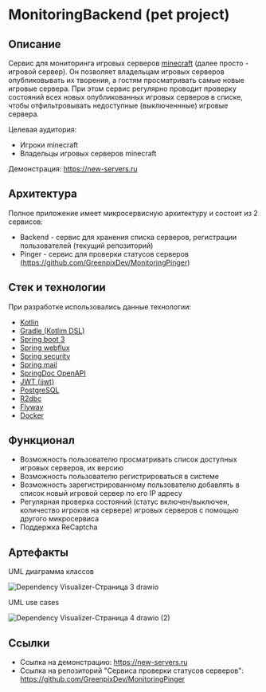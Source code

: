 # MonitoringBackend (pet project)

## Описание
Сервис для мониторинга игровых серверов [minecraft](https://www.minecraft.net/ru-ru) (далее просто - игровой сервер). Он позволяет владельцам игровых серверов опубликовывать их творения, а гостям просматривать самые новые игровые сервера. При этом сервис регулярно проводит проверку состояний всех новых опубликованных игровых серверов в списке, чтобы отфильтровывать недоступные (выключеннные) игровые сервера.

Целевая аудитория:
* Игроки minecraft
* Владельцы игровых серверов minecraft

Демонстрация: https://new-servers.ru

## Архитектура
Полное приложение имеет микросервисную архитектуру и состоит из 2 сервисов:
* Backend - сервис для хранения списка серверов, регистрации пользователей (текущий репозиторий)
* Pinger - сервис для проверки статусов серверов (https://github.com/GreenpixDev/MonitoringPinger)

## Стек и технологии
При разработке использовались данные технологии:
* [Kotlin](https://kotlinlang.org/)
* [Gradle (Kotlim DSL)](https://docs.gradle.org/current/userguide/kotlin_dsl.html)
* [Spring boot 3](https://github.com/spring-projects/spring-boot/wiki/Spring-Boot-3.0-Release-Notes)
* [Spring webflux](https://docs.spring.io/spring-framework/docs/current/reference/html/web-reactive.html)
* [Spring security](https://docs.spring.io/spring-security/reference/index.html)
* [Spring mail](https://docs.spring.io/spring-framework/docs/3.0.x/spring-framework-reference/html/mail.html)
* [SpringDoc OpenAPI](https://springdoc.org/)
* [JWT (jjwt)](https://github.com/jwtk/jjwt)
* [PostgreSQL](https://www.postgresql.org/)
* [R2dbc](https://r2dbc.io/)
* [Flyway](https://flywaydb.org/)
* [Docker](https://www.docker.com/)

## Функционал
* Возможность пользователю просматривать список доступных игровых серверов, их версию
* Возможность пользователю регистрироваться в системе
* Возможность зарегистрированному пользователю добавлять в список новый игровой сервер по его IP адресу
* Регулярная проверка состояний (статус включен/выключен, количество игроков на сервере) игровых серверов с помощью другого микросервиса
* Поддержка ReCaptcha

## Артефакты
UML диаграмма классов

![Dependency Visualizer-Страница 3 drawio](https://user-images.githubusercontent.com/58062046/227695916-39e0210e-77fb-46a3-bcc7-484c2c64f14b.svg)

UML use cases

![Dependency Visualizer-Страница 4 drawio (2)](https://user-images.githubusercontent.com/58062046/227697080-96359a0e-ecb6-46b4-91d6-aa8a50fc7ced.svg)

## Ссылки
* Ссылка на демонстрацию: https://new-servers.ru
* Ссылка на репозиторий "Сервиса проверки статусов серверов": https://github.com/GreenpixDev/MonitoringPinger
